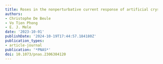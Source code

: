 ```yaml
---
title: Roses in the nonperturbative current response of artificial crystals
authors:
- Christophe De Beule
- Vo Tien Phong
- E. J. Mele
date: '2023-10-01'
publishDate: '2024-10-19T17:44:57.184180Z'
publication_types:
- article-journal
publication: '*PNAS*'
doi: 10.1073/pnas.2306384120
---
```

